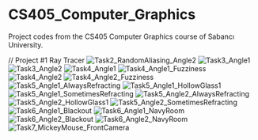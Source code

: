 # CS405_Computer_Graphics
Project codes from the CS405 Computer Graphics course of Sabancı University.

// Project #1 Ray Tracer
![Task2_RandomAliasing_Angle2](https://user-images.githubusercontent.com/78401458/214559415-86e2a4f4-57d1-488c-9015-fb1eb6472a0f.png)
![Task3_Angle1](https://user-images.githubusercontent.com/78401458/214559418-177eecbf-1a84-49bf-8cc2-ec921204a9cf.png)
![Task3_Angle2](https://user-images.githubusercontent.com/78401458/214559420-235af6ed-045d-44ec-be0b-2a96006cc196.png)
![Task4_Angle1](https://user-images.githubusercontent.com/78401458/214559424-94aadac1-4a6f-4935-9e30-c31101d1a3dd.png)
![Task4_Angle1_Fuzziness](https://user-images.githubusercontent.com/78401458/214559426-045edc30-db56-4d32-bb1e-9a3d6670e697.png)
![Task4_Angle2](https://user-images.githubusercontent.com/78401458/214559430-06348347-dd7c-4f7f-8271-8743c28376b2.png)
![Task4_Angle2_Fuzziness](https://user-images.githubusercontent.com/78401458/214559434-39b134eb-d364-47a4-ac2e-c56dcd758609.png)
![Task5_Angle1_AlwaysRefracting](https://user-images.githubusercontent.com/78401458/214559435-e8dac79c-775d-4093-ac99-713b4c1e4947.png)
![Task5_Angle1_HollowGlass1](https://user-images.githubusercontent.com/78401458/214559438-3629f4c9-78e1-4971-b95e-e0e922ebd7e8.png)
![Task5_Angle1_SometimesRefracting](https://user-images.githubusercontent.com/78401458/214559441-e633c8ab-3686-464b-b37e-492849089606.png)
![Task5_Angle2_AlwaysRefracting](https://user-images.githubusercontent.com/78401458/214559443-630b615f-6816-4adf-bb9e-3ebbb7544d29.png)
![Task5_Angle2_HollowGlass1](https://user-images.githubusercontent.com/78401458/214559444-fa889936-60b6-48fb-ae82-32aa5c989f15.png)
![Task5_Angle2_SometimesRefracting](https://user-images.githubusercontent.com/78401458/214559446-5803b1b3-6832-462f-8a1e-6e7a136d86e2.png)
![Task6_Angle1_Blackout](https://user-images.githubusercontent.com/78401458/214559449-86209193-0a49-4b30-be08-a244c6ab522a.png)
![Task6_Angle1_NavyRoom](https://user-images.githubusercontent.com/78401458/214559451-3a12f427-b756-4d2b-aaa9-e7e2737a6a75.png)
![Task6_Angle2_Blackout](https://user-images.githubusercontent.com/78401458/214559456-92c71b8d-819f-432f-a0b8-e9808f780f5f.png)
![Task6_Angle2_NavyRoom](https://user-images.githubusercontent.com/78401458/214559458-9cee2eeb-9522-48e3-b6a8-dab444d5702b.png)
![Task7_MickeyMouse_FrontCamera](https://user-images.githubusercontent.com/78401458/214559472-7f67f9d5-ba75-4fee-a866-377940524aa5.png)

